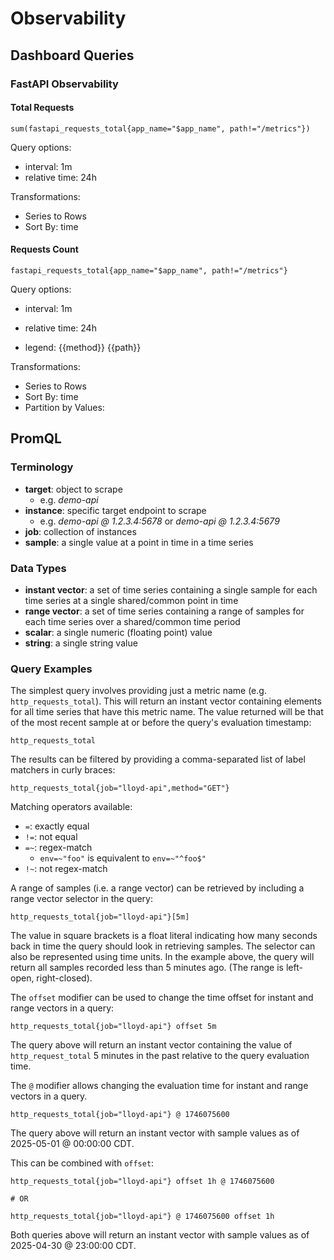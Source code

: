 # Observability


## Dashboard Queries


### FastAPI Observability

#### Total Requests

`sum(fastapi_requests_total{app_name="$app_name", path!="/metrics"})`

Query options:

- interval: 1m
- relative time: 24h

Transformations:

- Series to Rows
- Sort By: time

#### Requests Count

`fastapi_requests_total{app_name="$app_name", path!="/metrics"}`

Query options:

- interval: 1m
- relative time: 24h

- legend: {{method}} {{path}}

Transformations:

- Series to Rows
- Sort By: time
- Partition by Values:


## PromQL

### Terminology

* **target**: object to scrape
    * e.g. _demo-api_
* **instance**: specific target endpoint to scrape
    * e.g. _demo-api @ 1.2.3.4:5678_ or _demo-api @ 1.2.3.4:5679_
* **job**: collection of instances
* **sample**: a single value at a point in time in a time series

### Data Types

* **instant vector**: a set of time series containing a single sample for each time series at a single shared/common point in time
* **range vector**: a set of time series containing a range of samples for each time series over a shared/common time period
* **scalar**: a single numeric (floating point) value
* **string**: a single string value

### Query Examples

The simplest query involves providing just a metric name (e.g. `http_requests_total`).  This will
return an instant vector containing elements for all time series that have this metric name.  The value
returned will be that of the most recent sample at or before the query's evaluation timestamp:

```
http_requests_total
```

The results can be filtered by providing a comma-separated list of label matchers in curly braces:

```
http_requests_total{job="lloyd-api",method="GET"}
```

Matching operators available:

* `=`: exactly equal
* `!=`: not equal
* `=~`: regex-match
    * `env=~"foo"` is equivalent to `env=~"^foo$"`
* `!~`: not regex-match

A range of samples (i.e. a range vector) can be retrieved by including a range vector selector in the query:

```
http_requests_total{job="lloyd-api"}[5m]
```

The value in square brackets is a float literal indicating how many seconds back in time the query should look in
retrieving samples.  The selector can also be represented using time units.  In the example above, the query
will return all samples recorded less than 5 minutes ago.  (The range is left-open, right-closed).

The `offset` modifier can be used to change the time offset for instant and range vectors in a query:

```
http_requests_total{job="lloyd-api"} offset 5m
```

The query above will return an instant vector containing the value of `http_request_total` 5 minutes in the past
relative to the query evaluation time.

The `@` modifier allows changing the evaluation time for instant and range vectors in a query.


```
http_requests_total{job="lloyd-api"} @ 1746075600
```

The query above will return an instant vector with sample values as of 2025-05-01 @ 00:00:00 CDT.

This can be combined with `offset`:

```
http_requests_total{job="lloyd-api"} offset 1h @ 1746075600

# OR

http_requests_total{job="lloyd-api"} @ 1746075600 offset 1h
```

Both queries above will return an instant vector with sample values as of 2025-04-30 @ 23:00:00 CDT.
